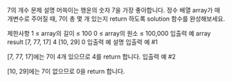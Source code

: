 7의 개수
문제 설명
머쓱이는 행운의 숫자 7을 가장 좋아합니다. 정수 배열 array가 매개변수로 주어질 때, 7이 총 몇 개 있는지 return 하도록 solution 함수를 완성해보세요.

제한사항
1 ≤ array의 길이 ≤ 100
0 ≤ array의 원소 ≤ 100,000
입출력 예
array result
[7, 77, 17] 4
[10, 29] 0
입출력 예 설명
입출력 예 #1

[7, 77, 17]에는 7이 4개 있으므로 4를 return 합니다.
입출력 예 #2

[10, 29]에는 7이 없으므로 0을 return 합니다.

